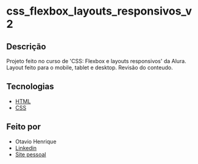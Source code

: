 # css_flexbox_layouts_responsivos_v2

## Descrição

Projeto feito no curso de 'CSS: Flexbox e layouts responsivos' da Alura. Layout feito para o mobile, tablet e desktop. Revisão do conteudo.

## Tecnologias

- [HTML](https://developer.mozilla.org/pt-BR/docs/Web/HTML)
- [CSS](https://developer.mozilla.org/pt-BR/docs/Web/CSS)

## Feito por

- Otavio Henrique
- [Linkedin](https://www.linkedin.com/in/otavio-henrique-de-lima-e-silva-94076ba1/)
- [Site pessoal](https://otaviohls.vercel.app/)
